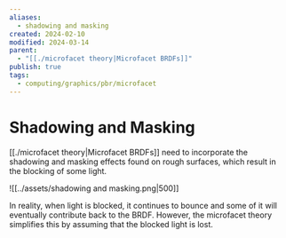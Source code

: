 ```yaml
---
aliases:
  - shadowing and masking
created: 2024-02-10
modified: 2024-03-14
parent:
  - "[[./microfacet theory|Microfacet BRDFs]]"
publish: true
tags:
  - computing/graphics/pbr/microfacet
---
```


# Shadowing and Masking
[[./microfacet theory|Microfacet BRDFs]] need to incorporate the shadowing and masking effects found on rough surfaces, which result in the blocking of some light.

![[../assets/shadowing and masking.png|500]]

In reality, when light is blocked, it continues to bounce and some of it will eventually contribute back to the BRDF. However, the microfacet theory simplifies this by assuming that the blocked light is lost.